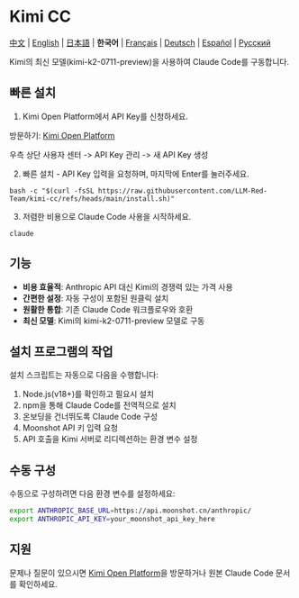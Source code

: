 # Kimi CC

[中文](README.md) | [English](README_EN.md) | [日本語](README_JA.md) | **한국어** | [Français](README_FR.md) | [Deutsch](README_DE.md) | [Español](README_ES.md) | [Русский](README_RU.md)

Kimi의 최신 모델(kimi-k2-0711-preview)을 사용하여 Claude Code를 구동합니다.

## 빠른 설치

1. Kimi Open Platform에서 API Key를 신청하세요.

방문하기: [Kimi Open Platform](https://platform.moonshot.cn/)

우측 상단 사용자 센터 -> API Key 관리 -> 새 API Key 생성

2. 빠른 설치 - API Key 입력을 요청하며, 마지막에 Enter를 눌러주세요.

```shell
bash -c "$(curl -fsSL https://raw.githubusercontent.com/LLM-Red-Team/kimi-cc/refs/heads/main/install.sh)"
```

3. 저렴한 비용으로 Claude Code 사용을 시작하세요.

```shell
claude
```

## 기능

- **비용 효율적**: Anthropic API 대신 Kimi의 경쟁력 있는 가격 사용
- **간편한 설정**: 자동 구성이 포함된 원클릭 설치
- **원활한 통합**: 기존 Claude Code 워크플로우와 호환
- **최신 모델**: Kimi의 kimi-k2-0711-preview 모델로 구동

## 설치 프로그램의 작업

설치 스크립트는 자동으로 다음을 수행합니다:
1. Node.js(v18+)를 확인하고 필요시 설치
2. npm을 통해 Claude Code를 전역적으로 설치
3. 온보딩을 건너뛰도록 Claude Code 구성
4. Moonshot API 키 입력 요청
5. API 호출을 Kimi 서버로 리디렉션하는 환경 변수 설정

## 수동 구성

수동으로 구성하려면 다음 환경 변수를 설정하세요:

```bash
export ANTHROPIC_BASE_URL=https://api.moonshot.cn/anthropic/
export ANTHROPIC_API_KEY=your_moonshot_api_key_here
```

## 지원

문제나 질문이 있으시면 [Kimi Open Platform](https://platform.moonshot.cn/)을 방문하거나 원본 Claude Code 문서를 확인하세요. 